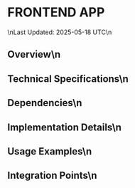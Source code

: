 # FRONTEND APP
\nLast Updated: 2025-05-18 UTC\n
## Overview\n
## Technical Specifications\n
## Dependencies\n
## Implementation Details\n
## Usage Examples\n
## Integration Points\n
